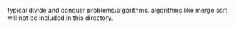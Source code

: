 typical divide and conquer problems/algorithms. algorithms like merge sort will not be included in this directory.
